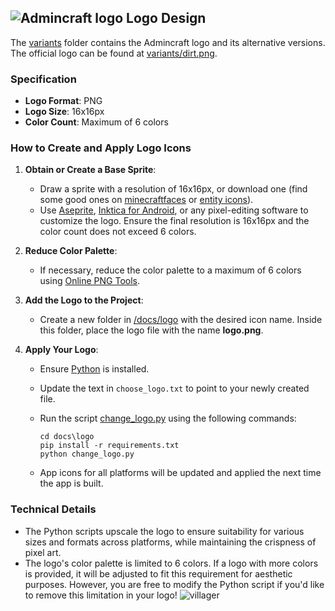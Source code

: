 ## ![Admincraft logo](variants/dirt.png) Logo Design

The [variants](variants) folder contains the Admincraft logo and its alternative versions. The official logo can be found at [variants/dirt.png](variants/dirt.png).

### Specification

- **Logo Format**: PNG
- **Logo Size**: 16x16px
- **Color Count**: Maximum of 6 colors

### How to Create and Apply Logo Icons

1. **Obtain or Create a Base Sprite**:

   - Draw a sprite with a resolution of 16x16px, or download one (find some good ones on [minecraftfaces](https://minecraftfaces.com) or [entity icons](https://github.com/Simplexity-Development/Entity-Icons)).
   - Use [Aseprite](https://github.com/aseprite/aseprite), [Inktica for Android](https://play.google.com/store/apps/details?id=com.arcuilo.inktica), or any pixel-editing software to customize the logo. Ensure the final resolution is 16x16px and the color count does not exceed 6 colors.

2. **Reduce Color Palette**:

   - If necessary, reduce the color palette to a maximum of 6 colors using [Online PNG Tools](https://onlinepngtools.com/decrease-png-color-count).

3. **Add the Logo to the Project**:

   - Create a new folder in [/docs/logo](/docs/logo) with the desired icon name. Inside this folder, place the logo file with the name **logo.png**.

4. **Apply Your Logo**:

   - Ensure [Python](https://www.python.org/downloads/) is installed.
   - Update the text in `choose_logo.txt` to point to your newly created file.
   - Run the script [change_logo.py](change_logo.py) using the following commands:

     ```
     cd docs\logo
     pip install -r requirements.txt
     python change_logo.py
     ```

   - App icons for all platforms will be updated and applied the next time the app is built.

### Technical Details

- The Python scripts upscale the logo to ensure suitability for various sizes and formats across platforms, while maintaining the crispness of pixel art.
- The logo's color palette is limited to 6 colors. If a logo with more colors is provided, it will be adjusted to fit this requirement for aesthetic purposes. However, you are free to modify the Python script if you'd like to remove this limitation in your logo! ![villager](variants/villager.png)
